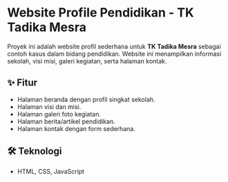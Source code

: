 # Website Profile Pendidikan - TK Tadika Mesra

Proyek ini adalah website profil sederhana untuk **TK Tadika Mesra** sebagai contoh kasus dalam bidang pendidikan. Website ini menampilkan informasi sekolah, visi misi, galeri kegiatan, serta halaman kontak.

## ✨ Fitur
- Halaman beranda dengan profil singkat sekolah.
- Halaman visi dan misi.
- Halaman galeri foto kegiatan.
- Halaman berita/artikel pendidikan.
- Halaman kontak dengan form sederhana.

## 🛠️ Teknologi
- HTML, CSS, JavaScript



